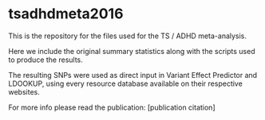 # tsadhdmeta2016
This is the repository for the files used for the TS / ADHD meta-analysis.

Here we include the original summary statistics along with the scripts used to produce the results.

The resulting SNPs were used as direct input in Variant Effect Predictor and LDOOKUP, using every resource database available on their respective websites.

For more info please read the publication:
[publication citation]
